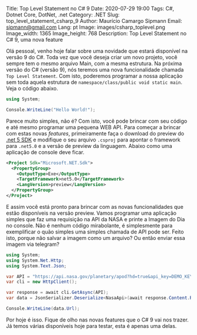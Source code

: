 Title: Top Level Statement no C# 9
Date: 2020-07-29 19:00
Tags: C#, Dotnet Core, DotNet, .net
Category: .NET
Slug: top_level_statement_csharp_9
Author: Maurício Camargo Sipmann
Email: sipmann@gmail.com
Lang: pt
Image: images/csharp_toplevel.png
Image_width: 1365
Image_height: 768
Description: Top Level Statement no C# 9, uma nova feature

Olá pessoal, venho hoje falar sobre uma novidade que estará disponível na versão 9 do C#. Toda vez que você deseja criar um novo projeto, você sempre tem o mesmo arquivo Main, com a mesma estrutura. Na próxima versão do C# (versão 9), nós teremos uma nova funcionalidade chamada `Top Level Statement`. Com isto, poderemos programar a nossa aplicação sem toda aquela estrutura de `namespace/class/public void static main`. Veja o código abaixo.


```c#
using System;

Console.WriteLine("Hello World!");
```

Parece muito simples, não é? Com isto, você pode brincar com seu código e até mesmo programar uma pequena WEB API. Para começar a brincar com estas novas *features*, primeiramente faça o download do preview do [.net 5 SDK](https://dotnet.microsoft.com/download/dotnet/5.0) e modifique o seu arquivo `.csproj` para apontar o framework para `.net5.0` e a versão de preview da linguagem. Abaixo como uma aplicação de console deve ficar.

```xml
<Project Sdk="Microsoft.NET.Sdk">
  <PropertyGroup>
    <OutputType>Exe</OutputType>
    <TargetFramework>net5.0</TargetFramework>
    <LangVersion>preview</LangVersion>
  </PropertyGroup>
</Project>
```

E assim você está pronto para brincar com as novas funcionalidades que estão disponíveis na versão preview. Vamos programar uma aplicação simples que faz uma requisição na API da NASA e printe a Imagem do Dia no console. Não é nenhum código mirabolante, é simplesmente para exemplificar o quão simples uma simples chamada de API pode ser. Feito isto, porque não salvar a imagem como um arquivo? Ou então enviar essa imagem via telegram?

```c#
using System;
using System.Net.Http;
using System.Text.Json;

var API = "https://api.nasa.gov/planetary/apod?hd=true&api_key=DEMO_KEY";
var cli = new HttpClient();

var response = await cli.GetAsync(API);
var data = JsonSerializer.Deserialize<NasaApi>(await response.Content.ReadAsStringAsync());

Console.WriteLine(data.Url);
```

Por hoje é isso. Fique de olho nas novas features que o C# 9 vai nos trazer. Já temos várias disponíveis hoje para testar, esta é apenas uma delas.